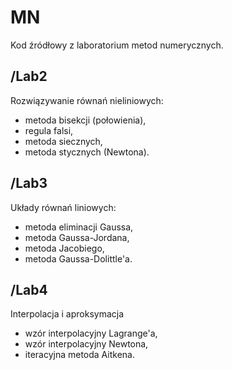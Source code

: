# MN
Kod źródłowy z laboratorium metod numerycznych.

## /Lab2
Rozwiązywanie równań nieliniowych:
- metoda bisekcji (połowienia),
- regula falsi,
- metoda siecznych,
- metoda stycznych (Newtona).

## /Lab3
Układy równań liniowych:
- metoda eliminacji Gaussa,
- metoda Gaussa-Jordana,
- metoda Jacobiego,
- metoda Gaussa-Dolittle'a.

## /Lab4
Interpolacja i aproksymacja
- wzór interpolacyjny Lagrange'a,
- wzór interpolacyjny Newtona,
- iteracyjna metoda Aitkena.

